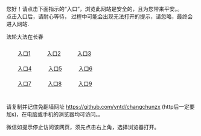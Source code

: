 您好！请点击下面指示的“入口”，浏览此网站是安全的，且为您带来平安。。 <br/>
点击入口后，请耐心等待， 过程中可能会出现无法打开的提示，请忽略，最终会进入网站. </br>

法轮大法在长春<br/>
<div style="padding:10px"><a style="margin:20px" target="_blank" href="https://denr5d2gh7jl4.cloudfront.net/2Qpsp?iqixskuq" id="ccLink1" rel="nofollow">入口1</a> <a target="_blank" style="margin:20px" href="https://d3qgv91x17x40q.cloudfront.net/2Qpsp?fbmara" id="ccLink2" rel="nofollow">入口2</a> <a style="margin:20px" target="_blank" href="https://d30g68tc6k1d0f.cloudfront.net/2Qpsp?lejjdys" id="ccLink3" rel="nofollow">入口3</a></div>

<div style="padding:10px" ><a style="margin:20px" target="_blank" href="https://denr5d2gh7jl4.cloudfront.net/2Qpsp?iqixskuq" id="ccLink4" rel="nofollow">入口4</a> <a style="margin:20px" href="https://d3qgv91x17x40q.cloudfront.net/2Qpsp?fbmara" target="_blank" id="ccLink5" rel="nofollow">入口5</a> <a style="margin:20px" href="https://d30g68tc6k1d0f.cloudfront.net/2Qpsp?lejjdys" target="_blank" id="ccLink6" rel="nofollow">入口6</a></div>

<div style="padding:10px"><a style="margin:20px" target="_blank" href="https://denr5d2gh7jl4.cloudfront.net/2Qpsp?iqixskuq" id="ccLink7" rel="nofollow">入口7</a> <a style="margin:20px" href="https://d3qgv91x17x40q.cloudfront.net/2Qpsp?fbmara" target="_blank" id="ccLink8" rel="nofollow">入口8</a> <a style="margin:20px" target="_blank" href="https://d30g68tc6k1d0f.cloudfront.net/2Qpsp?lejjdys" id="ccLink9" rel="nofollow">入口9</a></div>

<br/>



请复制并记住免翻墙网址 https://github.com/yntd/changchunzx (http后一定要加s)，在电脑或手机的浏览器均可访问。。<br/>

微信如提示停止访问该网页，须先点击右上角，选择浏览器打开。
